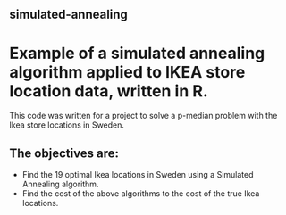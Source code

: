## simulated-annealing
# Example of a simulated annealing algorithm applied to IKEA store location data, written in R.

This code was written for a project to solve a p-median problem with the Ikea store locations in Sweden.
## The objectives are:
- Find the 19 optimal Ikea locations in Sweden using a Simulated Annealing algorithm.
- Find the cost of the above algorithms to the cost of the true Ikea locations.
